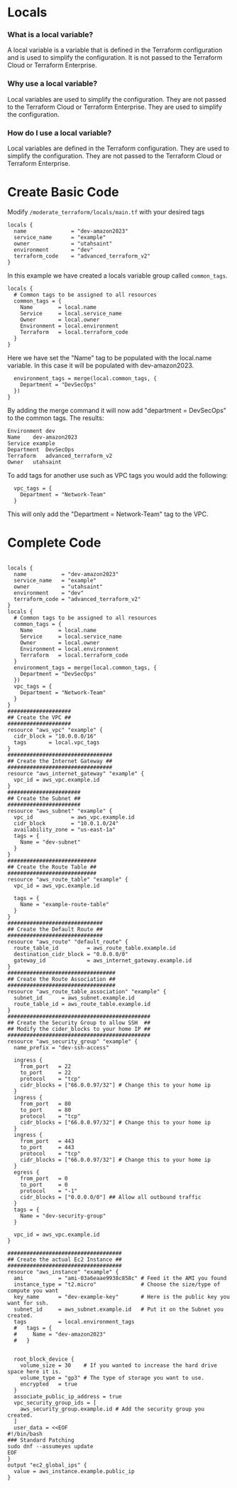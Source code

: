 # Locals

### What is a local variable?
A local variable is a variable that is defined in the Terraform configuration and is used to simplify the configuration.  It is not passed to the Terraform Cloud or Terraform Enterprise.

### Why use a local variable?
Local variables are used to simplify the configuration.  They are not passed to the Terraform Cloud or Terraform Enterprise.  They are used to simplify the configuration.

### How do I use a local variable?
Local variables are defined in the Terraform configuration.  They are used to simplify the configuration.  They are not passed to the Terraform Cloud or Terraform Enterprise.

# Create Basic Code
Modify ```/moderate_terraform/locals/main.tf``` with your desired tags

```
locals {
  name              = "dev-amazon2023"
  service_name      = "example"
  owner             = "utahsaint"
  environment       = "dev"
  terraform_code    = "advanced_terraform_v2"
}
```
In this example we have created a locals variable group called ```common_tags```.

```
locals {
  # Common tags to be assigned to all resources
  common_tags = {
    Name        = local.name
    Service     = local.service_name
    Owner       = local.owner
    Environment = local.environment
    Terraform   = local.terraform_code
  }
}
```
Here we have set the "Name" tag to be populated with the local.name variable.  In this case it will be populated with dev-amazon2023.

```
  environment_tags = merge(local.common_tags, {
    Department = "DevSecOps"
  })
}
```
By adding the merge command it will now add "department = DevSecOps" to the common tags.
The results:
```
Environment	dev
Name	dev-amazon2023
Service	example
Department	DevSecOps
Terraform	advanced_terraform_v2
Owner	utahsaint
```

To add tags for another use such as VPC tags you would add the following:
```
  vpc_tags = {
    Department = "Network-Team"
  }
```
This will only add the "Department = Network-Team" tag to the VPC.

# Complete Code
```

locals {
  name           = "dev-amazon2023"
  service_name   = "example"
  owner          = "utahsaint"
  environment    = "dev"
  terraform_code = "advanced_terraform_v2"
}
locals {
  # Common tags to be assigned to all resources
  common_tags = {
    Name        = local.name
    Service     = local.service_name
    Owner       = local.owner
    Environment = local.environment
    Terraform   = local.terraform_code
  }
  environment_tags = merge(local.common_tags, {
    Department = "DevSecOps"
  })
  vpc_tags = {
    Department = "Network-Team"
  }
}
####################
## Create the VPC ##
####################
resource "aws_vpc" "example" {
  cidr_block = "10.0.0.0/16"
  tags       = local.vpc_tags
}
#################################
## Create the Internet Gateway ##
#################################
resource "aws_internet_gateway" "example" {
  vpc_id = aws_vpc.example.id
}
#######################
## Create the Subnet ##
#######################
resource "aws_subnet" "example" {
  vpc_id            = aws_vpc.example.id
  cidr_block        = "10.0.1.0/24"
  availability_zone = "us-east-1a"
  tags = {
    Name = "dev-subnet"
  }
}
############################
## Create the Route Table ##
############################
resource "aws_route_table" "example" {
  vpc_id = aws_vpc.example.id

  tags = {
    Name = "example-route-table"
  }
}
##############################
## Create the Default Route ##
##############################
resource "aws_route" "default_route" {
  route_table_id         = aws_route_table.example.id
  destination_cidr_block = "0.0.0.0/0"
  gateway_id             = aws_internet_gateway.example.id
}
##################################
## Create the Route Association ##
##################################
resource "aws_route_table_association" "example" {
  subnet_id      = aws_subnet.example.id
  route_table_id = aws_route_table.example.id
}
#############################################
## Create the Security Group to allow SSH  ##
## Modify the cider_blocks to your home IP ##
#############################################
resource "aws_security_group" "example" {
  name_prefix = "dev-ssh-access"

  ingress {
    from_port   = 22
    to_port     = 22
    protocol    = "tcp"
    cidr_blocks = ["66.0.0.97/32"] # Change this to your home ip
  }
  ingress {
    from_port   = 80
    to_port     = 80
    protocol    = "tcp"
    cidr_blocks = ["66.0.0.97/32"] # Change this to your home ip
  }
  ingress {
    from_port   = 443
    to_port     = 443
    protocol    = "tcp"
    cidr_blocks = ["66.0.0.97/32"] # Change this to your home ip
  }
  egress {
    from_port   = 0
    to_port     = 0
    protocol    = "-1"
    cidr_blocks = ["0.0.0.0/0"] ## Allow all outbound traffic
  }
  tags = {
    Name = "dev-security-group"
  }

  vpc_id = aws_vpc.example.id
}

####################################
## Create the actual Ec2 Instance ##
####################################
resource "aws_instance" "example" {
  ami           = "ami-03a6eaae9938c858c" # Feed it the AMI you found
  instance_type = "t2.micro"              # Choose the size/type of compute you want
  key_name      = "dev-example-key"       # Here is the public key you want for ssh.
  subnet_id     = aws_subnet.example.id   # Put it on the Subnet you created.
  tags          = local.environment_tags
  #   tags = {
  #     Name = "dev-amazon2023"
  #   }  


  root_block_device {
    volume_size = 30    # If you wanted to increase the hard drive space here it is.
    volume_type = "gp3" # The type of storage you want to use.
    encrypted   = true
  }
  associate_public_ip_address = true
  vpc_security_group_ids = [
    aws_security_group.example.id # Add the security group you created.
  ]
  user_data = <<EOF
#!/bin/bash
### Standard Patching
sudo dnf --assumeyes update
EOF
}
output "ec2_global_ips" {
  value = aws_instance.example.public_ip
}
```